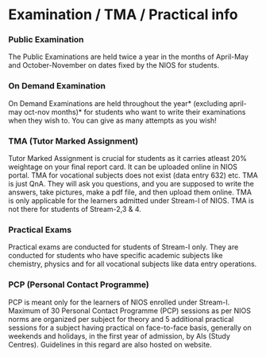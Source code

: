 # Examination / TMA / Practical info

### Public Examination

The Public Examinations are held twice a year in the months of April-May and October-November on dates fixed by the NIOS for students.
### On Demand Examination

On Demand Examinations are held throughout the year* (excluding april-may oct-nov months)* for students who want to write their examinations when they wish to. You can give as many attempts as you wish!
### TMA (Tutor Marked Assignment)

Tutor Marked Assignment is crucial for students as it carries atleast 20% weightage on your final report card. It can be uploaded online in NIOS portal. TMA for vocational subjects does not exist (data entry 632) etc. TMA is just QnA. They will ask you questions, and you are supposed to write the answers, take pictures, make a pdf file, and then upload them online. TMA is only applicable for the learners admitted under Stream-I of NIOS. TMA is not there for students of Stream-2,3 & 4.
### Practical Exams

Practical exams are conducted for students of Stream-I only. They are conducted for students who have specific academic subjects like chemistry, physics and for all vocational subjects like data entry operations.
### PCP (Personal Contact Programme)

PCP is meant only for the learners of NIOS enrolled under Stream-I. Maximum of 30 Personal Contact Programme (PCP) sessions as per NIOS norms are organized per subject for theory and 5 additional practical sessions for a subject having practical on face-to-face basis, generally on weekends and holidays, in the first year of admission, by AIs (Study Centres). Guidelines in this regard are also hosted on website. 